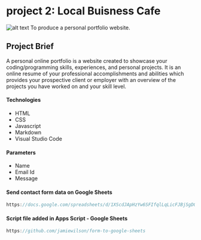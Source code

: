 # project 2: Local Buisness Cafe

![alt text](image-1.png)
To produce a personal portfolio website.

## Project Brief
A personal online portfolio is a website created to showcase your coding/programming
skills, experiences, and personal projects. It is an online resume of your professional
accomplishments and abilities which provides your prospective client or employer with
an overview of the projects you have worked on and your skill level.

#### Technologies
- HTML
- CSS
- Javascript
- Markdown
- Visual Studio Code

#### Parameters 
- Name
- Email Id
- Message


#### Send contact form data on Google Sheets
`````javascript
https://docs.google.com/spreadsheets/d/1XScdJApHzYw6SFIfqlLqLicFJBjSgDQQmCNSS8sNUJQ/edit?gid=1134068587#gid=1134068587;
`````

#### Script file added in Apps Script - Google Sheets
`````javascript
https://github.com/jamiewilson/form-to-google-sheets
`````



